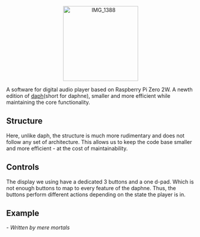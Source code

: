 <p align="center">
  <img height="200" alt="IMG_1388" src="https://github.com/user-attachments/assets/c6726a8a-c1e7-4cb5-876b-8c186e1ceff2" />
</p>

A software for digital audio player based on Raspberry Pi Zero 2W.
A newth edition of [daph](https://github.com/Elmonade/daph)(short for daphne), smaller and more efficient while maintaining the core functionality.

## Structure
Here, unlike daph, the structure is much more rudimentary and does not follow
any set of architecture. This allows us to keep the code base smaller and more
efficient - at the cost of maintainability.

## Controls
The display we using have a dedicated 3 buttons and a one d-pad. Which is not
enough buttons to map to every feature of the daphne. Thus, the buttons perform
different actions depending on the state the player is in.

## Example

*- Written by mere mortals*

